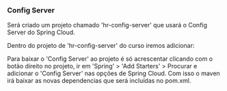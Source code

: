 ### Config Server
Será criado um projeto chamado 'hr-config-server' que usará o Config Server do Spring Cloud.

Dentro do projeto de 'hr-config-server' do curso iremos adicionar:

Para baixar o 'Config Server' ao projeto é só acrescentar clicando com o botão direito no projeto, ir em 'Spring' > 'Add Starters' > Procurar e adicionar o 'Config Server'
nas opções de Spring Cloud.
Com isso o maven irá baixar as novas dependencias que será incluídas no pom.xml.